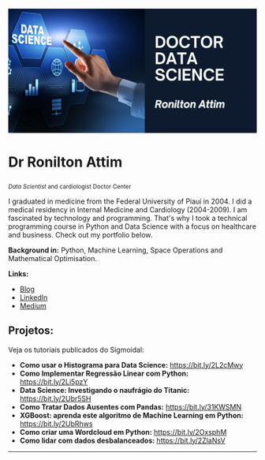 <p align="center">
  <img src="banner_ronilton_attim.png" >
</p>

# Dr Ronilton Attim
<sub>*Data Scientist* and cardiologist Doctor Center</sub>

I graduated in medicine from the Federal University of Piauí in 2004. 
I did a medical residency in Internal Medicine and Cardiology (2004-2009). 
I am fascinated by technology and programming. That's why I took a technical programming course in Python and Data Science with a focus on healthcare and business. Check out my portfolio below.

**Background in:** Python, Machine Learning, Space Operations and Mathematical Optimisation.

**Links:**
* [Blog](https://roniltonattim.com.br/blog/)
* [LinkedIn](https://www.linkedin.com/in/ronilton-gomes-07a28b103/)
* [Medium](https://www.medium.com)


## Projetos:
Veja os tutoriais publicados do Sigmoidal:

* **Como usar o Histograma para Data Science:** https://bit.ly/2L2cMwy
* **Como Implementar Regressão Linear com Python:** https://bit.ly/2Li5pzY
* **Data Science: Investigando o naufrágio do Titanic:** https://bit.ly/2Ubr5SH
* **Como Tratar Dados Ausentes com Pandas:** https://bit.ly/31KWSMN
* **XGBoost: aprenda este algoritmo de Machine Learning em Python:** https://bit.ly/2UbRhws
* **Como criar uma Wordcloud em Python:** https://bit.ly/2OxsphM
* **Como lidar com dados desbalanceados:** https://bit.ly/2ZlaNsV

---




